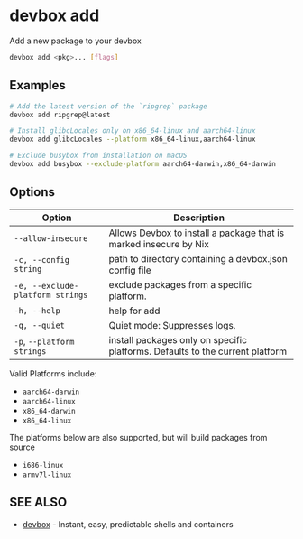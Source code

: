 # devbox add

Add a new package to your devbox

```bash
devbox add <pkg>... [flags]
```

## Examples

```bash
# Add the latest version of the `ripgrep` package
devbox add ripgrep@latest

# Install glibcLocales only on x86_64-linux and aarch64-linux
devbox add glibcLocales --platform x86_64-linux,aarch64-linux

# Exclude busybox from installation on macOS
devbox add busybox --exclude-platform aarch64-darwin,x86_64-darwin
```

## Options

<!-- Markdown Table of Options -->
| Option | Description |
| --- | --- |
| `--allow-insecure` | Allows Devbox to install a package that is marked insecure by Nix |
| `-c, --config string` | path to directory containing a devbox.json config file |
| `-e, --exclude-platform strings` | exclude packages from a specific platform. |
| `-h, --help` | help for add |
| `-q, --quiet` | Quiet mode: Suppresses logs. |
| `-p`, `--platform strings` | install packages only on specific platforms. Defaults to the current platform|

Valid Platforms include:

* `aarch64-darwin`
* `aarch64-linux`
* `x86_64-darwin`
* `x86_64-linux`

The platforms below are also supported, but will build packages from source

* `i686-linux`
* `armv7l-linux`


## SEE ALSO

* [devbox](./devbox.md)	 - Instant, easy, predictable shells and containers

